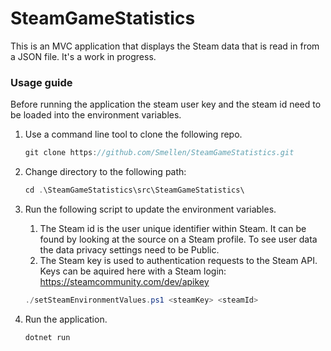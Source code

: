 # SteamGameStatistics

This is an MVC application that displays the Steam data that is read in from a JSON file.
It's a work in progress.

### Usage guide
Before running the application the steam user key and the steam id need to be loaded into the environment variables.

1. Use a command line tool to clone the following repo.
    ```csharp
    git clone https://github.com/Smellen/SteamGameStatistics.git
    ```

2. Change directory to the following path:
    ```csharp
    cd .\SteamGameStatistics\src\SteamGameStatistics\
    ```

3. Run the following script to update the environment variables.
    1. The Steam id is the user unique identifier within Steam. It can be found by looking at the source on a Steam profile. To see user data the data privacy settings need to be Public.
    2. The Steam key is used to authentication requests to the Steam API. Keys can be aquired here with a Steam login: https://steamcommunity.com/dev/apikey

    ```csharp
    ./setSteamEnvironmentValues.ps1 <steamKey> <steamId>
    ```
4. Run the application.
    ```csharp
    dotnet run
    ```

